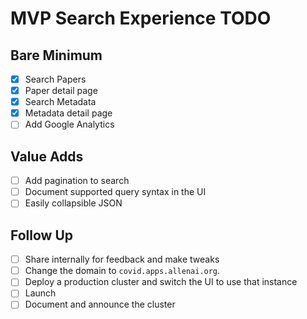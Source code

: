 # MVP Search Experience TODO

## Bare Minimum
- [x] Search Papers
- [x] Paper detail page
- [x] Search Metadata
- [x] Metadata detail page
- [ ] Add Google Analytics

## Value Adds
- [ ] Add pagination to search
- [ ] Document supported query syntax in the UI
- [ ] Easily collapsible JSON

## Follow Up
- [ ] Share internally for feedback and make tweaks
- [ ] Change the domain to `covid.apps.allenai.org`.
- [ ] Deploy a production cluster and switch the UI to use that instance
- [ ] Launch
- [ ] Document and announce the cluster

